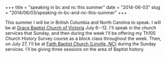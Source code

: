 +++
title = "speaking in bc and nc this summer"
date = "2014-06-03"
slug = "2014/06/03/speaking-in-bc-and-nc-this-summer"
+++

This summer I will be in British Columbia and North Carolina to speak. I will be at [Grace Baptist Church of Victoria][gbcvic] July 6--12. I'll speak in the church services that Sunday, and then during the week I'll be offering my Th105 Church History Survey course as a block class throughout the week. Then, on July 27, I'll be at [Faith Baptist Church (Linville, NC)][fbc-linville] during the Sunday services. I'll be giving three sessions on the area of Baptist history. 

[fbc-linville]: http://www.faithbaptistlinville.org/
[gbcvic]: http://gbcvic.org/
